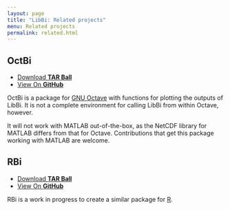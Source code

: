 ```yaml
---
layout: page
title: "LibBi: Related projects"
menu: Related projects
permalink: related.html
---
```


## OctBi

<ul class="buttons">
  <li><a href="https://github.com/lawmurray/OctBi/tarball/master">Download <strong>TAR Ball</strong></a></li>
  <li><a href="https://github.com/lawmurray/OctBi">View On <strong>GitHub</strong></a></li>
</ul>

OctBi is a package for [GNU Octave](http://www.octave.org) with functions for
plotting the outputs of LibBi. It is not a complete environment for calling
LibBi from within Octave, however.

It will not work with MATLAB out-of-the-box, as the NetCDF library for MATLAB
differs from that for Octave. Contributions that get this package working with
MATLAB are welcome.

## RBi

<ul class="buttons">
  <li><a href="https://github.com/lawmurray/RBi/tarball/master">Download <strong>TAR Ball</strong></a></li>
  <li><a href="https://github.com/lawmurray/RBi">View On <strong>GitHub</strong></a></li>
</ul>

RBi is a work in progress to create a similar package for
[R](http://www.r-project.org).
